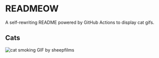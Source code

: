 # READMEOW

A self-rewriting README powered by GitHub Actions to display cat gifs.

## Cats

![cat smoking GIF by sheepfilms](https://media1.giphy.com/media/l0ExdMHUDKteztyfe/200.gif?cid=9acd02dawqgnih00n6exflp3zuq7p3fa6qg8h4lb9i5exkas&ep=v1_gifs_search&rid=200.gif&ct=g)
